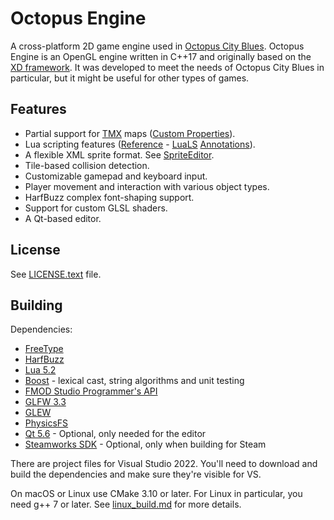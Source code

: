 # Octopus Engine

A cross-platform 2D game engine used in [Octopus City Blues](http://octopuscityblues.com). Octopus Engine is an OpenGL engine written in C++17 and originally based on the [XD framework](https://github.com/rekotiira/xd). It was developed to meet the needs of Octopus City Blues in particular, but it might be useful for other types of games.

## Features

* Partial support for [TMX](https://github.com/bjorn/tiled/wiki/TMX-Map-Format) maps ([Custom Properties](https://docs.google.com/document/d/1Y_l-yU-Zg7KF5-RJbVpVyhJKy6W4WEt6V1TbZNigI7Y/edit?usp=sharing)).
* Lua scripting features ([Reference](https://docs.google.com/document/d/1GTJ0rVu4J4hg0B49IqWwUqUE9--KCmZ0tMyc6UBsYsE/edit?usp=sharing) - [LuaLS](https://github.com/LuaLS/lua-language-server/) [Annotations](doc/scripting_type_annotations.lua)).
* A flexible XML sprite format. See [SpriteEditor](https://bitbucket.org/firas_assaad/spriteeditor).
* Tile-based collision detection.
* Customizable gamepad and keyboard input.
* Player movement and interaction with various object types.
* HarfBuzz complex font-shaping support.
* Support for custom GLSL shaders.
* A Qt-based editor.

## License

See [LICENSE.text](LICENSE.txt) file.

## Building

Dependencies:

* [FreeType](http://www.freetype.org/index.html)
* [HarfBuzz](https://www.freedesktop.org/wiki/Software/HarfBuzz/)
* [Lua 5.2](http://www.lua.org/)
* [Boost](http://www.boost.org/) - lexical cast, string algorithms and unit testing
* [FMOD Studio Programmer's API](http://www.fmod.org/download/)
* [GLFW 3.3](http://www.glfw.org/)
* [GLEW](http://glew.sourceforge.net/)
* [PhysicsFS](https://icculus.org/physfs/)
* [Qt 5.6](https://www.qt.io/) - Optional, only needed for the editor
* [Steamworks SDK](https://partner.steamgames.com/doc/sdk) - Optional, only when building for Steam

There are project files for Visual Studio 2022. You'll need to download and build the dependencies and make sure they're visible for VS.

On macOS or Linux use CMake 3.10 or later. For Linux in particular, you need g++ 7 or later. See [linux_build.md](doc/linux_build.md) for more details.
